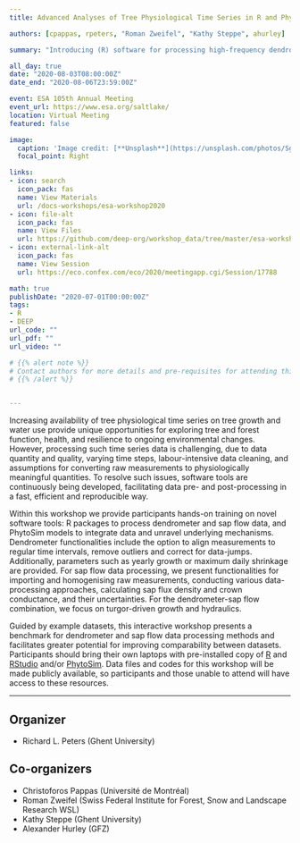 ```yaml
---
title: Advanced Analyses of Tree Physiological Time Series in R and PhytoSim

authors: [cpappas, rpeters, "Roman Zweifel", "Kathy Steppe", ahurley]

summary: "Introducing (R) software for processing high-frequency dendrometer and sapflow data."

all_day: true
date: "2020-08-03T08:00:00Z"
date_end: "2020-08-06T23:59:00Z"

event: ESA 105th Annual Meeting 
event_url: https://www.esa.org/saltlake/
location: Virtual Meeting
featured: false

image:
  caption: 'Image credit: [**Unsplash**](https://unsplash.com/photos/Sg9j3QqOpTo)'
  focal_point: Right

links:
- icon: search
  icon_pack: fas
  name: View Materials
  url: /docs-workshops/esa-workshop2020
- icon: file-alt
  icon_pack: fas
  name: View Files
  url: https://github.com/deep-org/workshop_data/tree/master/esa-workshop2020
- icon: external-link-alt
  icon_pack: fas
  name: View Session
  url: https://eco.confex.com/eco/2020/meetingapp.cgi/Session/17788

math: true
publishDate: "2020-07-01T00:00:00Z"
tags:
- R
- DEEP
url_code: ""
url_pdf: ""
url_video: ""

# {{% alert note %}}
# Contact authors for more details and pre-requisites for attending this course.
# {{% /alert %}}


---
```



Increasing availability of tree physiological time series on tree growth and water use provide unique opportunities for exploring tree and forest function, health, and resilience to ongoing environmental changes.
However, processing such time series data is challenging, due to data quantity and quality, varying time steps, labour-intensive data cleaning, and assumptions for converting raw measurements to physiologically meaningful quantities. 
To resolve such issues, software tools are continuously being developed, facilitating data pre- and post-processing in a fast, efficient and reproducible way.

Within this workshop we provide participants hands-on training on novel software tools: R packages to process dendrometer and sap flow data, and PhytoSim models to integrate data and unravel underlying mechanisms.
Dendrometer functionalities include the option to align measurements to regular time intervals, remove outliers and correct for data-jumps.
Additionally, parameters such as yearly growth or maximum daily shrinkage are provided.
For sap flow data processing, we present functionalities for importing and homogenising raw measurements, conducting various data-processing approaches, calculating sap flux density and crown conductance, and their uncertainties.
For the dendrometer-sap flow combination, we focus on turgor-driven growth and hydraulics.

Guided by example datasets, this interactive workshop presents a benchmark for dendrometer and sap flow data processing methods and facilitates greater potential for improving comparability between datasets.
Participants should bring their own laptops with pre-installed copy of [R](http://r-project.org) and [RStudio](http://rstudio.com) and/or [PhytoSim](http://phyto-it.com). 
Data files and codes for this workshop will be made publicly available, so participants and those unable to attend will have access to these resources.


___


## Organizer

- Richard L. Peters (Ghent University)

## Co-organizers
 
- Christoforos Pappas (Université de Montréal)
- Roman Zweifel (Swiss Federal Institute for Forest, Snow and Landscape Research WSL)
- Kathy Steppe (Ghent University)
- Alexander Hurley (GFZ)
